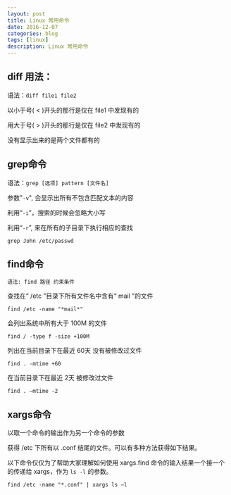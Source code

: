 ```yaml
---
layout: post
title: Linux 常用命令
date: 2016-12-07
categories: blog
tags: [linux]
description: Linux 常用命令
---
```


## diff 用法：

语法：`diff file1 file2`

以小于号( < )开头的那行是仅在 file1 中发现有的

用大于号( > )开头的那行是仅在 file2 中发现有的

没有显示出来的是两个文件都有的

## grep命令

语法：`grep [选项] pattern [文件名]`

参数"`-v`", 会显示出所有不包含匹配文本的内容

利用“`-i`”，搜索的时候会忽略大小写

利用“`-r`”, 来在所有的子目录下执行相应的查找

`grep John /etc/passwd`

## find命令

`语法: find 路径 约束条件`

查找在“ /etc ”目录下所有文件名中含有“ mail ”的文件

`find /etc -name "*mail*"`

会列出系统中所有大于 100M 的文件

`find / -type f -size +100M`

列出在当前目录下在最近 60天 没有被修改过文件

`find . -mtime +60`

在当前目录下在最近 2天 被修改过文件

`find . –mtime -2`

## xargs命令

以取一个命令的输出作为另一个命令的参数

获得 /etc 下所有以 .conf 结尾的文件。可以有多种方法获得如下结果。

以下命令仅仅为了帮助大家理解如何使用 xargs.find 命令的输入结果一个接一个的传递给 xargs，作为 `ls -l` 的参数。

`find /etc -name "*.conf" | xargs ls –l `